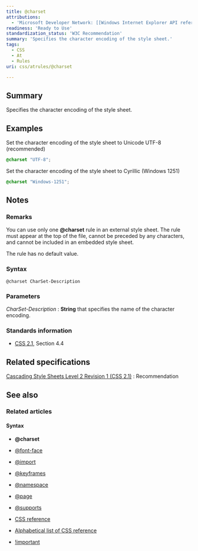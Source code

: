 ```yaml
---
title: @charset
attributions:
  - 'Microsoft Developer Network: [[Windows Internet Explorer API reference](http://msdn.microsoft.com/en-us/library/ie/hh828809%28v=vs.85%29.aspx) Article]'
readiness: 'Ready to Use'
standardization_status: 'W3C Recommendation'
summary: 'Specifies the character encoding of the style sheet.'
tags:
  - CSS
  - At
  - Rules
uri: css/atrules/@charset

---
```

## Summary

Specifies the character encoding of the style sheet.

## Examples

Set the character encoding of the style sheet to Unicode UTF-8 (recommended)

``` css
@charset "UTF-8";
```

Set the character encoding of the style sheet to Cyrillic (Windows 1251)

``` css
@charset "Windows-1251";
```

## Notes

### Remarks

You can use only one **@charset** rule in an external style sheet. The rule must appear at the top of the file, cannot be preceded by any characters, and cannot be included in an embedded style sheet.

The rule has no default value.

### Syntax

`@charset CharSet-Description`

### Parameters

*CharSet-Description*
:   **String** that specifies the name of the character encoding.

### Standards information

-   [CSS 2.1](http://go.microsoft.com/fwlink/p/?linkid=203757), Section 4.4

## Related specifications

[Cascading Style Sheets Level 2 Revision 1 (CSS 2.1)](http://www.w3.org/TR/CSS2/)
:   Recommendation

## See also

### Related articles

#### Syntax

-   **@charset**

-   [@font-face](/css/atrules/@font-face)

-   [@import](/css/atrules/@import)

-   [@keyframes](/css/atrules/@keyframes)

-   [@namespace](/css/atrules/@namespace)

-   [@page](/css/atrules/@page)

-   [@supports](/css/atrules/@supports)

-   [CSS reference](/css/reference)

-   [Alphabetical list of CSS reference](/css/reference/alphabetical)

-   [!important](/css/syntax/!important)
